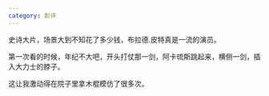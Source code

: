 ```yaml
---
category: 影评
---
```


史诗大片，场景大到不知花了多少钱，布拉德.皮特真是一流的演员。

第一次看的时候，年纪不大吧，开头打仗那一剑，阿卡琉斯跳起来，横侧一剑，插入大力士的脖子。

这让我激动得在院子里拿木棍模仿了很多次。
